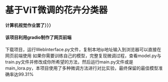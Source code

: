 # 基于ViT微调的花卉分类器
#### 计算机视觉作业罢了）））
#### 该项目利用gradio制作了网页前端
下载项目，运行WebInterface.py文件，复制本地ip地址输入到浏览器可以直接在网页前端使用
如果你需要训练自己的模型，完整复现微调过程，查看model.py与train.py文件并修改成你所希望的方法，然后运行main.py文件或是main_lora.py，本项目使用了多种微调方法进行对比实验，最终保留的最佳模型准确率达99.31%
